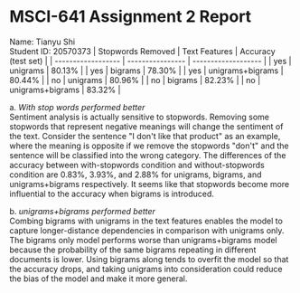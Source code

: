 # MSCI-641 Assignment 2 Report
Name: Tianyu Shi<br />
Student ID: 20570373
| Stopwords Removed  | Text Features    | Accuracy (test set) |
| ------------------ | ---------------- | ------------------- |
| yes                | unigrams         |        80.13%       |
| yes                | bigrams          |        78.30%       |
| yes                | unigrams+bigrams |        80.44%       |
| no                 | unigrams         |        80.96%       |
| no                 | bigrams          |        82.23%       |
| no                 | unigrams+bigrams |        83.32%       |

a. _With stop words performed better_<br />
Sentiment analysis is actually sensitive to stopwords. Removing some stopwords that represent negative meanings will change the sentiment of the text. Consider the sentence "I don't like that product" as an example, where the meaning is opposite if we remove the stopwords "don't" and the sentence will be classified into the wrong category. The differences of the accuracy between with-stopwords condition and without-stopwords condition are 0.83%, 3.93%, and 2.88% for unigrams, bigrams, and unigrams+bigrams respectively. It seems like that stopwords become more influential to the accuracy when bigrams is introduced.



b. _unigrams+bigrams performed better_<br />
Combing bigrams with unigrams in the text features enables the model to capture longer-distance dependencies in comparison with unigrams only. The bigrams only model performs worse than unigrams+bigrams model because the probability of the same bigrams repeating in different documents is lower. Using bigrams along tends to overfit the model so that the accuracy drops, and taking unigrams into consideration could reduce the bias of the model and make it more general.
